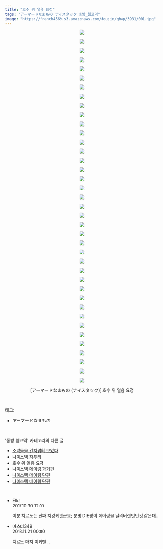 ```yaml
---
title: "호수 위 얼음 요정"
tags: "アーマードなまもの ナイスタック 동방_웹코믹"
image: "https://franch4569.s3.amazonaws.com/doujin/ghap/3931/001.jpg"
---
```

<div class="article">
<p style="text-align: center; clear: none; float: none;"><img src="{{ site.imgserver2 }}/ghap/3931/001.jpg"/></p>
<p style="text-align: center; clear: none; float: none;"><img src="{{ site.imgserver2 }}/ghap/3931/002.jpg"/></p>
<p style="text-align: center; clear: none; float: none;"><img src="{{ site.imgserver2 }}/ghap/3931/003.jpg"/></p>
<p style="text-align: center; clear: none; float: none;"><img src="{{ site.imgserver2 }}/ghap/3931/004.jpg"/></p>
<p style="text-align: center; clear: none; float: none;"><img src="{{ site.imgserver2 }}/ghap/3931/005.jpg"/></p>
<p style="text-align: center; clear: none; float: none;"><img src="{{ site.imgserver2 }}/ghap/3931/006.jpg"/></p>
<p style="text-align: center; clear: none; float: none;"><img src="{{ site.imgserver2 }}/ghap/3931/007.jpg"/></p>
<p style="text-align: center; clear: none; float: none;"><img src="{{ site.imgserver2 }}/ghap/3931/008.jpg"/></p>
<p style="text-align: center; clear: none; float: none;"><img src="{{ site.imgserver2 }}/ghap/3931/009.jpg"/></p>
<p style="text-align: center; clear: none; float: none;"><img src="{{ site.imgserver2 }}/ghap/3931/010.jpg"/></p>
<p style="text-align: center; clear: none; float: none;"><img src="{{ site.imgserver2 }}/ghap/3931/011.jpg"/></p>
<p style="text-align: center; clear: none; float: none;"><img src="{{ site.imgserver2 }}/ghap/3931/012.jpg"/></p>
<p style="text-align: center; clear: none; float: none;"><img src="{{ site.imgserver2 }}/ghap/3931/013.jpg"/></p>
<p style="text-align: center; clear: none; float: none;"><img src="{{ site.imgserver2 }}/ghap/3931/014.jpg"/></p>
<p style="text-align: center; clear: none; float: none;"><img src="{{ site.imgserver2 }}/ghap/3931/015.jpg"/></p>
<p style="text-align: center; clear: none; float: none;"><img src="{{ site.imgserver2 }}/ghap/3931/016.jpg"/></p>
<p style="text-align: center; clear: none; float: none;"><img src="{{ site.imgserver2 }}/ghap/3931/017.jpg"/></p>
<p style="text-align: center; clear: none; float: none;"><img src="{{ site.imgserver2 }}/ghap/3931/018.jpg"/></p>
<p style="text-align: center; clear: none; float: none;"><img src="{{ site.imgserver2 }}/ghap/3931/019.jpg"/></p>
<p style="text-align: center; clear: none; float: none;"><img src="{{ site.imgserver2 }}/ghap/3931/020.jpg"/></p>
<p style="text-align: center; clear: none; float: none;"><img src="{{ site.imgserver2 }}/ghap/3931/021.jpg"/></p>
<p style="text-align: center; clear: none; float: none;"><img src="{{ site.imgserver2 }}/ghap/3931/022.jpg"/></p>
<p style="text-align: center; clear: none; float: none;"><img src="{{ site.imgserver2 }}/ghap/3931/023.jpg"/></p>
<p style="text-align: center; clear: none; float: none;"><img src="{{ site.imgserver2 }}/ghap/3931/024.jpg"/></p>
<p style="text-align: center; clear: none; float: none;"><img src="{{ site.imgserver2 }}/ghap/3931/025.jpg"/></p>
<p style="text-align: center; clear: none; float: none;"><img src="{{ site.imgserver2 }}/ghap/3931/026.jpg"/></p>
<p style="text-align: center; clear: none; float: none;"><img src="{{ site.imgserver2 }}/ghap/3931/027.jpg"/></p>
<p style="text-align: center; clear: none; float: none;"><img src="{{ site.imgserver2 }}/ghap/3931/028.jpg"/></p>
<p style="text-align: center; clear: none; float: none;"><img src="{{ site.imgserver2 }}/ghap/3931/029.jpg"/></p>
<p style="text-align: center; clear: none; float: none;"><img src="{{ site.imgserver2 }}/ghap/3931/030.jpg"/></p>
<p style="text-align: center; clear: none; float: none;"><img src="{{ site.imgserver2 }}/ghap/3931/031.jpg"/></p>
<p style="text-align: center; clear: none; float: none;"><img src="{{ site.imgserver2 }}/ghap/3931/032.jpg"/></p>
<p style="text-align: center; clear: none; float: none;"><img src="{{ site.imgserver2 }}/ghap/3931/033.jpg"/></p>
<p style="text-align: center; clear: none; float: none;"><img src="{{ site.imgserver2 }}/ghap/3931/034.jpg"/></p>
<p style="text-align: center; clear: none; float: none;"><img src="{{ site.imgserver2 }}/ghap/3931/035.jpg"/></p>
<p style="text-align: center; clear: none; float: none;"><img src="{{ site.imgserver2 }}/ghap/3931/036.jpg"/></p>
<p style="text-align: center; clear: none; float: none;"><img src="{{ site.imgserver2 }}/ghap/3931/037.jpg"/></p>
<p style="text-align: center; clear: none; float: none;"><img src="{{ site.imgserver2 }}/ghap/3931/038.jpg"/></p>
<p style="text-align: center; clear: none; float: none;"><img src="{{ site.imgserver2 }}/ghap/3931/039.jpg"/></p>
<p style="text-align: center; clear: none; float: none;">[アーマードなまもの (ナイスタック)] 호수 위 얼음 요정</p>
</div><br/>
<div class="tagTrail">
<p>태그: </p>
<ul>
<li>アーマードなまもの</li>
</ul>
</div><br/>
<div class="another">
<p>'동방 웹코믹' 카테고리의 다른 글</p>
<ul>
<li><a href="/ghap_3955">소녀들을 간지럽혀 보았다</a></li>
<li><a href="/ghap_3933">나이스택 자투리</a></li>
<li><a href="/ghap_3931">호수 위 얼음 요정</a></li>
<li><a href="/ghap_3925">나이스택 메이링 과거편</a></li>
<li><a href="/ghap_3924">나이스택 메이링 단편</a></li>
<li><a href="/ghap_3923">나이스택 메이링 단편</a></li>
</ul>
</div><br/>
<div class="cb_module cb_fluid">
<div class="cb_wrt cb_profile">
<div class="comment">
<ul>
<li class="cb_thumb_off" id="comment15117806">
<div class="cb_comment_area">
<div class="cb_info_area">
<div class="cb_section">
<span class="cb_nick_name">Elka</span>
</div>
<div class="cb_section">
<span class="cb_date">2017.10.30 12:10 </span>
</div>
</div>
<div class="cb_dsc_comment">
<p class="cb_dsc">
											이분 치르노는 진짜 지강케엿군요; 분명 DIE짱이 메이링을 날려버렷엇던것 같은대..
										</p>
</div>
</div></li>
<li class="cb_thumb_off" id="comment15375998">
<div class="cb_comment_area">
<div class="cb_info_area">
<div class="cb_section">
<span class="cb_nick_name">마스터349</span>
</div>
<div class="cb_section">
<span class="cb_date">2018.11.21 00:00 </span>
</div>
</div>
<div class="cb_dsc_comment">
<p class="cb_dsc">
											치르노 마지 이케멘 ..
										</p>
</div>
</div></li>
</ul>
</div>
</div><!-- commentList close -->
</div><br/>
